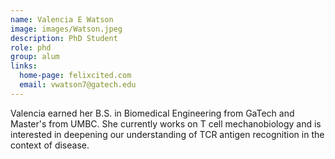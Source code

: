 ```yaml
---
name: Valencia E Watson
image: images/Watson.jpeg
description: PhD Student
role: phd
group: alum
links:
  home-page: felixcited.com
  email: vwatson7@gatech.edu
---
```


Valencia earned her B.S. in Biomedical Engineering from GaTech and Master's from UMBC. She currently works on T cell mechanobiology and is interested in deepening our understanding of TCR antigen recognition in the context of disease.
